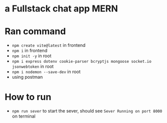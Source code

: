 # a Fullstack chat app MERN
# Ran command
- `npm create vite@latest` in frontend
- `npm i` in frontend
- `npm init -y` in root
- `npm i express dotenv cookie-parser bcryptjs mongoose socket.io jsonwebtoken` in root
- `npm i nodemon --save-dev` in root
- using postman
# How to run
- `npm run sever` to start the sever, should see `Sever Running on port 8000` on terminal